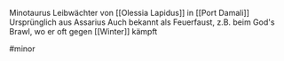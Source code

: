 Minotaurus
Leibwächter von [[Olessia Lapidus]] in [[Port Damali]]
Ursprünglich aus Assarius
Auch bekannt als Feuerfaust, z.B. beim God's Brawl, wo er oft gegen [[Winter]] kämpft

#minor 